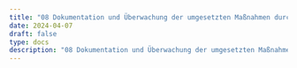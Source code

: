 ```yaml
---
title: "08 Dokumentation und Überwachung der umgesetzten Maßnahmen durchführen"
date: 2024-04-07
draft: false
type: docs
description: "08 Dokumentation und Überwachung der umgesetzten Maßnahmen durchführen description"
---
```



